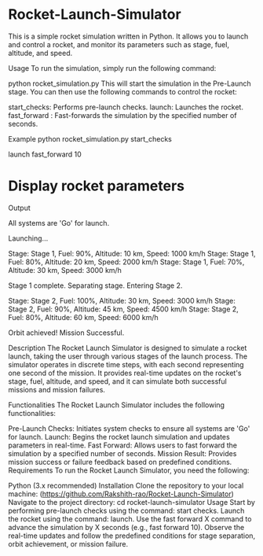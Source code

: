 # Rocket-Launch-Simulator
This is a simple rocket simulation written in Python. It allows you to launch and control a rocket, and monitor its parameters such as stage, fuel, altitude, and speed.

Usage
To run the simulation, simply run the following command:

python rocket_simulation.py
This will start the simulation in the Pre-Launch stage. You can then use the following commands to control the rocket:

start_checks: Performs pre-launch checks.
launch: Launches the rocket.
fast_forward <seconds>: Fast-forwards the simulation by the specified number of seconds.

Example
python rocket_simulation.py
start_checks

launch
fast_forward 10

# Display rocket parameters
Output

All systems are 'Go' for launch.

Launching...

Stage: Stage 1, Fuel: 90%, Altitude: 10 km, Speed: 1000 km/h
Stage: Stage 1, Fuel: 80%, Altitude: 20 km, Speed: 2000 km/h
Stage: Stage 1, Fuel: 70%, Altitude: 30 km, Speed: 3000 km/h

Stage 1 complete. Separating stage. Entering Stage 2.

Stage: Stage 2, Fuel: 100%, Altitude: 30 km, Speed: 3000 km/h
Stage: Stage 2, Fuel: 90%, Altitude: 45 km, Speed: 4500 km/h
Stage: Stage 2, Fuel: 80%, Altitude: 60 km, Speed: 6000 km/h

Orbit achieved! Mission Successful.

Description
The Rocket Launch Simulator is designed to simulate a rocket launch, taking the user through various stages of the launch process. The simulator operates in discrete time steps, with each second representing one second of the mission. It provides real-time updates on the rocket's stage, fuel, altitude, and speed, and it can simulate both successful missions and mission failures.

Functionalities
The Rocket Launch Simulator includes the following functionalities:

Pre-Launch Checks: Initiates system checks to ensure all systems are 'Go' for launch.
Launch: Begins the rocket launch simulation and updates parameters in real-time.
Fast Forward: Allows users to fast forward the simulation by a specified number of seconds.
Mission Result: Provides mission success or failure feedback based on predefined conditions.
Requirements
To run the Rocket Launch Simulator, you need the following:

Python (3.x recommended)
Installation
Clone the repository to your local machine:
(https://github.com/Rakshith-rao/Rocket-Launch-Simulator)
Navigate to the project directory:
cd rocket-launch-simulator
Usage
Start by performing pre-launch checks using the command: start checks.
Launch the rocket using the command: launch.
Use the fast forward X command to advance the simulation by X seconds (e.g., fast forward 10).
Observe the real-time updates and follow the predefined conditions for stage separation, orbit achievement, or mission failure.
